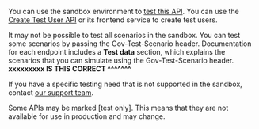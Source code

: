 You can use the sandbox environment to <a href="/api-documentation/docs/testing">test this API</a>. 
You can use the <a href="/api-documentation/docs/api/service/api-platform-test-user/1.0">Create Test User API</a> or its frontend service to create test users.

It may not be possible to test all scenarios in the sandbox. You can test some scenarios by passing the Gov-Test-Scenario header. 
Documentation for each endpoint includes a **Test data** section, which explains the scenarios that you can simulate using the Gov-Test-Scenario header.
**xxxxxxxxx IS THIS CORRECT ^^^^^^^**

If you have a specific testing need that is not supported in the sandbox, contact <a href="/developer/support">our support team</a>.

Some APIs may be marked \[test only\]. This means that they are not available for use in production and may change.
